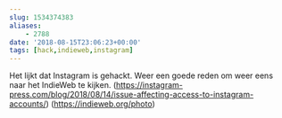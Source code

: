 ```yaml
---
slug: 1534374383
aliases: 
    - 2788
date: '2018-08-15T23:06:23+00:00'
tags: [hack,indieweb,instagram]
---
```

Het lijkt dat Instagram is gehackt. Weer een goede reden om weer eens naar het IndieWeb te kijken. (https://instagram-press.com/blog/2018/08/14/issue-affecting-access-to-instagram-accounts/) (https://indieweb.org/photo)
